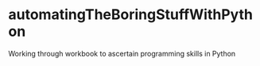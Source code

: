 # automatingTheBoringStuffWithPython
Working through workbook to ascertain programming skills in Python
